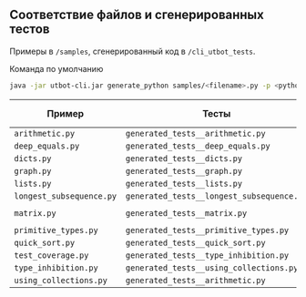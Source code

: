 ## Соответствие файлов и сгенерированных тестов

Примеры в `/samples`, сгенерированный код в `/cli_utbot_tests`.

Команда по умолчанию
```bash
java -jar utbot-cli.jar generate_python samples/<filename>.py -p <python_path> -o cli_utbot_tests/<output_file>.py -s samples/ --timeout-for-run 500 --visit-only-specified-source
```

| Пример                   | Тесты                                     | Дополнительные аргументы                  |
|--------------------------|-------------------------------------------|-------------------------------------------|
| `arithmetic.py`          | `generated_tests__arithmetic.py`          |                                           |
| `deep_equals.py`         | `generated_tests__deep_equals.py`         |                                           |
| `dicts.py`               | `generated_tests__dicts.py`               | `-c Dictionary -m translate`              |
| `graph.py`               | `generated_tests__graph.py`               |                                           |
| `lists.py`               | `generated_tests__lists.py`               |                                           |
| `longest_subsequence.py` | `generated_tests__longest_subsequence.py` |                                           |
| `matrix.py`              | `generated_tests__matrix.py`              | `-c Matrix -m __add__,__mul__,__matmul__` |
| `primitive_types.py`     | `generated_tests__primitive_types.py`     |                                           |
| `quick_sort.py`          | `generated_tests__quick_sort.py`          |                                           |
| `test_coverage.py`       | `generated_tests__type_inhibition.py`     |                                           |
| `type_inhibition.py`     | `generated_tests__using_collections.py`   |                                           |
| `using_collections.py`   | `generated_tests__arithmetic.py`          |                                           |
